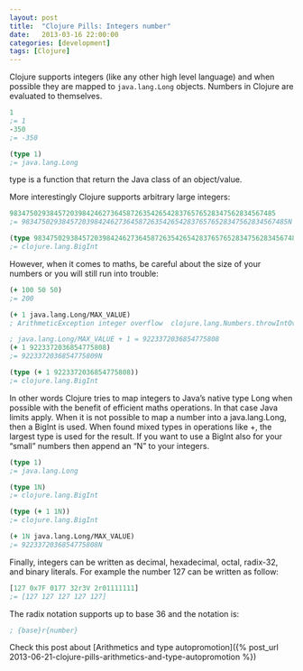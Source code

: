 ```yaml
---
layout: post
title:  "Clojure Pills: Integers number"
date:   2013-03-16 22:00:00
categories: [development]
tags: [Clojure]
---
```



Clojure supports integers (like any other high level language) and when possible they are mapped to `java.lang.Long` objects. Numbers in Clojure are evaluated to themselves.

``` Clojure
1
;= 1
-350
;= -350

(type 1)
;= java.lang.Long
```

type is a function that return the Java class of an object/value.

More interestingly Clojure supports arbitrary large integers:

``` Clojure
983475029384572039842462736458726354265428376576528347562834567485
;= 983475029384572039842462736458726354265428376576528347562834567485N

(type 983475029384572039842462736458726354265428376576528347562834567485)
;= clojure.lang.BigInt
```

However, when it comes to maths, be careful about the size of your numbers or you will still run into trouble:

``` Clojure
(+ 100 50 50)
;= 200

(+ 1 java.lang.Long/MAX_VALUE)
; ArithmeticException integer overflow  clojure.lang.Numbers.throwIntOverflow (Numbers.java:1388)

; java.lang.Long/MAX_VALUE + 1 = 9223372036854775808
(+ 1 9223372036854775808)
;= 9223372036854775809N

(type (+ 1 9223372036854775808))
;= clojure.lang.BigInt
```

In other words Clojure tries to map integers to Java’s native type Long when possible with the benefit of efficient maths operations. In that case Java limits apply.
When it is not possible to map a number into a java.lang.Long, then a BigInt is used. When found mixed types in operations like +, the largest type is used for the result. If you want to use a BigInt also for your “small” numbers then append an “N” to your integers.

``` Clojure
(type 1)
;= java.lang.Long

(type 1N)
;= clojure.lang.BigInt

(type (+ 1 1N))
;= clojure.lang.BigInt

(+ 1N java.lang.Long/MAX_VALUE)
;= 9223372036854775808N
```

Finally, integers can be written as decimal, hexadecimal, octal, radix-32, and binary literals. For example the number 127 can be written as follow:

``` Clojure
[127 0x7F 0177 32r3V 2r01111111]
;= [127 127 127 127 127]
```

The radix notation supports up to base 36 and the notation is:

``` Clojure
; {base}r{number}
```

Check this post about [Arithmetics and type autopromotion]({% post_url 2013-06-21-clojure-pills-arithmetics-and-type-autopromotion %})
